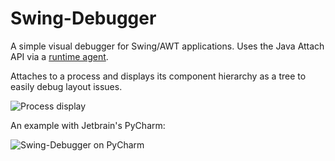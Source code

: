 Swing-Debugger
==============

A simple visual debugger for Swing/AWT applications. Uses the Java Attach API via a [runtime agent](https://github.com/Xyene/ASM-Late-Bind-Agent).

Attaches to a process and displays its component hierarchy as a tree to easily debug layout issues.

![Process display](https://sc-cdn.scaleengine.net/i/9ac14c33cea8ecb6bba1bfd7bf8ae241.png)

An example with Jetbrain's PyCharm:

![Swing-Debugger on PyCharm](https://sc-cdn.scaleengine.net/i/611bba78a3fecd11decd8a5524669b14.png)
